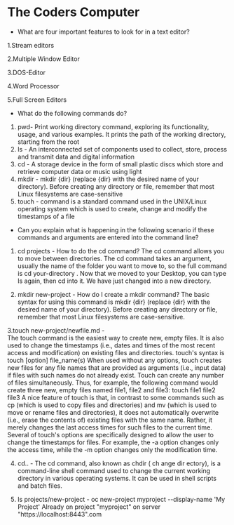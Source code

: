 #  The Coders Computer 

- What are four important features to look for in a text editor?

1.Stream editors

2.Multiple Window Editor

3.DOS-Editor

4.Word Processor

5.Full Screen Editors

- What do the following commands do?
1. pwd- Print working directory  command, exploring its functionality, usage, and various examples. It prints the path of the working directory, starting from the root
2. ls - An interconnected set of components used to collect, store, process and transmit data and digital information
3. cd -  A storage device in the form of small plastic discs which store and retrieve computer data or music using light
4. mkdir - mkdir {dir} (replace {dir} with the desired name of your directory). Before creating any directory or file, remember that most Linux filesystems are case-sensitive
5. touch - command is a standard command used in the UNIX/Linux operating system which is used to create, change and modify the timestamps of a file

- Can you explain what is happening in the following scenario if these commands and arguments are entered into the command line?
1. cd projects - How to do the cd command?
The cd command allows you to move between directories. The cd command takes an argument, usually the name of the folder you want to move to, so the full command is cd your-directory . Now that we moved to your Desktop, you can type ls again, then cd into it. We have just changed into a new directory.

2. mkdir new-project - How do I create a mkdir command?
The basic syntax for using this command is mkdir {dir} (replace {dir} with the desired name of your directory). Before creating any directory or file, remember that most Linux filesystems are case-sensitive.

3.touch new-project/newfile.md -	
The touch command is the easiest way to create new, empty files. It is also used to change the timestamps (i.e., dates and times of the most recent access and modification) on existing files and directories.
touch's syntax is
touch [option] file_name(s)
When used without any options, touch creates new files for any file names that are provided as arguments (i.e., input data) if files with such names do not already exist. Touch can create any number of files simultaneously.
Thus, for example, the following command would create three new, empty files named file1, file2 and file3:
touch file1 file2 file3
A nice feature of touch is that, in contrast to some commands such as cp (which is used to copy files and directories) and mv (which is used to move or rename files and directories), it does not automatically overwrite (i.e., erase the contents of) existing files with the same name. Rather, it merely changes the last access times for such files to the current time.
Several of touch's options are specifically designed to allow the user to change the timestamps for files. For example, the -a option changes only the access time, while the -m option changes only the modification time.

 4. cd.. - The cd command, also known as chdir ( ch ange dir ectory), is a command-line shell command used to change the current working directory in various operating systems. It can be used in shell scripts and batch files.

5. ls projects/new-project - oc new-project myproject --display-name 'My Project'
Already on project "myproject" on server "https://localhost:8443".com
